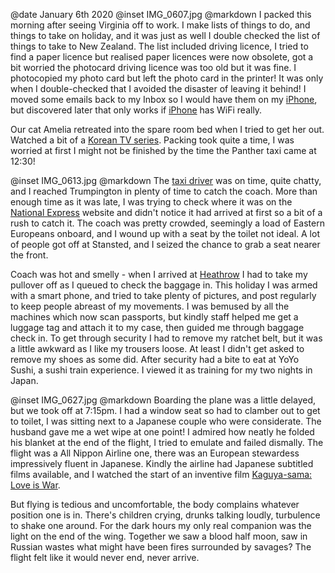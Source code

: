 @date		January 6th 2020
@inset		IMG_0607.jpg
@markdown
I packed this morning after seeing Virginia off to work. I make lists of things to do,
and things to take on holiday, and it was just as well I double checked the list of things to
take to New Zealand. The list included driving licence, I tried to find a paper licence but
realised paper licences were now obsolete, got a bit worried the photocard driving licence
was too old but it was fine. I photocopied my photo card but left the photo card in the printer!
It was only when I double-checked that I avoided the disaster of leaving it behind!
I moved some emails back to my Inbox so I would have them on my [iPhone](https://www.apple.com/iphone/), but
discovered later that only works if [iPhone](https://www.apple.com/iphone/) has WiFi really.

Our cat Amelia retreated into the spare room bed when I tried to get her out. Watched a
bit of a [Korean TV series](http://www.koreandrama.org/stove-league/).
Packing took quite a time, I was worried at first I might not be
finished by the time the Panther taxi came at 12:30!

@inset		IMG_0613.jpg
@markdown
The [taxi driver](https://www.panthertaxis.co.uk/) was on time, quite chatty, and I reached Trumpington in plenty of time to catch
the coach. More than enough time as it was late, I was trying to check where it was on the [National Express](https://www.nationalexpress.com/en) website
and didn't notice it had arrived at first so a bit of a rush to catch it. The coach was pretty crowded, seemingly
a load of Eastern Europeans onboard, and I wound up with a seat by the toilet not ideal.
A lot of people got off at Stansted, and I seized the chance to grab a seat nearer the front.

Coach was hot and smelly - when I arrived at
[Heathrow](https://www.heathrow.com/) I had to take my pullover off as I queued
to check the baggage in. This holiday I was armed with a smart phone, and tried to take
plenty of pictures, and post regularly to keep people abreast of my movements. I was bemused by
all the machines which now scan passports, but kindly staff helped me get a luggage tag and
attach it to my case, then guided me through baggage check in. To get through security I had
to remove my ratchet belt, but it was a little awkward as I like my trousers loose. At least
I didn't get asked to remove my shoes as some did. After security had a bite to eat at YoYo Sushi,
a sushi train experience. I viewed it as training for my two nights in Japan.

@inset		IMG_0627.jpg
@markdown
Boarding the plane was a little delayed, but we took off at 7:15pm. I had a window seat
so had to clamber out to get to toilet, I was sitting next to a Japanese couple who were
considerate. The husband gave me a wet wipe at one point! I admired how neatly he folded
his blanket at the end of the flight, I tried to emulate and failed dismally. The flight was
a All Nippon Airline one, there was an European stewardess impressively fluent in Japanese.
Kindly the airline had Japanese subtitled films available, and I watched the start of
an inventive film [Kaguya-sama: Love is War](http://asianwiki.com/Kaguya-sama:_Love_Is_War).

But flying is tedious and uncomfortable, the body complains whatever position one is in.
There's children crying, drunks talking loudly, turbulence to shake one around.
For the dark hours my only real companion was the light on the end of the wing.
Together we saw a blood half moon, saw in Russian wastes what might have been
fires surrounded by savages? The flight felt like it would never end, never arrive.

